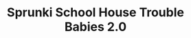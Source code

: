 ---
slug: sprunki-school-house-trouble-babies-20
title: Sprunki School House Trouble Babies 2.0
description: "Sprunki School House Trouble Babies 2.0 is an exciting online game. Play for free directly in your browser!"
icon: /images/popular_mods/Sprunki School House Trouble Babies 2.0.png
url: https://wowtbc.net/sprunkin/sprunki-babies2/index.html
previewImage: /images/popular_mods/Sprunki School House Trouble Babies 2.0.png
type: popular mods

# SEO配置
seo:
  title: "Sprunki School House Trouble Babies 2.0 - Play Free Online Game | Fun Browser Games"
  description: "Sprunki School House Trouble Babies 2.0 - Play this fun online game for free in your browser. No download required!"
  ogImage: "/images/popular_mods/Sprunki School House Trouble Babies 2.0.png"
  keywords: "sprunki-school-house-trouble-babies-20, online game, browser game, free game, popular mods game, play online"

videoUrls:
  - https://www.youtube.com/embed/example1
  - https://www.youtube.com/embed/example2

whyPlay:
  title: "Why Play Sprunki School House Trouble Babies 2.0?"
  items:
    - "Immersive Gameplay: Sprunki School House Trouble Babies 2.0 offers an engaging and immersive gaming experience that will keep you entertained for hours"
    - "Challenging Levels: Test your skills with increasingly difficult challenges and obstacles"
    - "Beautiful Graphics: Enjoy stunning visuals and smooth animations that bring the game world to life"
    - "Regular Updates: New content and features are added regularly to keep the game fresh and exciting"
    - "Free to Play: Experience all the fun without spending a penny"
    - "Community Features: Connect with other players, share strategies, and compete for high scores"
    - "Cross-Platform: Play on any device with a web browser, no downloads required"

features:
  title: "Key Features of Sprunki School House Trouble Babies 2.0"
  image: "/images/popular_mods/Sprunki School House Trouble Babies 2.0.png"
  items:
    - "Intuitive Controls: Easy to learn controls make Sprunki School House Trouble Babies 2.0 accessible for players of all skill levels"
    - "Multiple Game Modes: Enjoy various gameplay options that provide different challenges and experiences"
    - "Character Customization: Personalize your gaming experience with unique characters and items"
    - "Achievement System: Complete special tasks to earn rewards and recognition"
    - "Leaderboards: Compete with players worldwide and see who can achieve the highest scores"

characteristics:
  title: "Game Characteristics"
  image: "/images/popular_mods/Sprunki School House Trouble Babies 2.0.png"
  items:
    - "Genre: Popular mods game with elements of strategy and skill"
    - "Difficulty: Suitable for both casual gamers and those seeking a challenge"
    - "Play Time: Quick sessions or extended gameplay, depending on your preference"
    - "Art Style: Vibrant and engaging visuals that enhance the gaming experience"
    - "Sound Design: Immersive audio that complements the gameplay perfectly"

info: "Sprunki School House Trouble Babies 2.0 is an exciting online game that offers players a unique and engaging gaming experience. With its intuitive controls, stunning visuals, and challenging gameplay, Sprunki School House Trouble Babies 2.0 provides hours of entertainment for players of all ages and skill levels. Whether you're looking for a quick gaming session during a break or an extended play session, Sprunki School House Trouble Babies 2.0 delivers an immersive experience that will keep you coming back for more. The game features multiple levels of increasing difficulty, ensuring that players are constantly challenged as they progress. With regular updates adding new content and features, Sprunki School House Trouble Babies 2.0 remains fresh and exciting, providing endless entertainment options for its growing community of players."

howToPlayIntro: "Welcome to Sprunki School House Trouble Babies 2.0! This guide will walk you through the basics and help you master the game. Whether you're a beginner or looking to improve your skills, these tips and instructions will enhance your gaming experience."

howToPlaySteps:
  - title: "Getting Started"
    description: "Begin your Sprunki School House Trouble Babies 2.0 adventure by familiarizing yourself with the controls. Use your keyboard or mouse to navigate through the game interface. The tutorial will guide you through the basic mechanics and help you understand the objectives."
  - title: "Understanding the Objectives"
    description: "In Sprunki School House Trouble Babies 2.0, your main goal is to progress through levels by completing specific objectives. Each level presents unique challenges that require different strategies and approaches."
  - title: "Mastering the Controls"
    description: "Practice using the controls to improve your precision and reaction time. Sprunki School House Trouble Babies 2.0 requires quick reflexes and strategic thinking to overcome obstacles and defeat opponents."
  - title: "Utilizing Power-ups"
    description: "Collect power-ups throughout the game to enhance your abilities and overcome difficult challenges. Each power-up offers unique advantages that can be crucial for success."
  - title: "Developing Strategies"
    description: "As you progress in Sprunki School House Trouble Babies 2.0, develop effective strategies for different scenarios. Analyze patterns, anticipate challenges, and adapt your approach to maximize your performance."

faq:
  title: "Frequently Asked Questions about Sprunki School House Trouble Babies 2.0"
  items:
    - question: "Is Sprunki School House Trouble Babies 2.0 free to play?"
      answer: "Yes, Sprunki School House Trouble Babies 2.0 is completely free to play directly in your web browser. No downloads or purchases are required to enjoy the full game experience."
    - question: "Can I play Sprunki School House Trouble Babies 2.0 on mobile devices?"
      answer: "Yes, Sprunki School House Trouble Babies 2.0 is optimized for both desktop and mobile play. You can enjoy the game on any device with a web browser and internet connection."
    - question: "Are there any in-game purchases?"
      answer: "While Sprunki School House Trouble Babies 2.0 is free to play, there may be optional in-game purchases available for cosmetic items or additional features that don't affect core gameplay."
    - question: "How often is Sprunki School House Trouble Babies 2.0 updated?"
      answer: "The developers regularly update Sprunki School House Trouble Babies 2.0 with new content, features, and improvements based on player feedback and game performance."
    - question: "Can I play Sprunki School House Trouble Babies 2.0 offline?"
      answer: "Currently, Sprunki School House Trouble Babies 2.0 requires an internet connection to play as it's a browser-based online game."
    - question: "Is Sprunki School House Trouble Babies 2.0 suitable for children?"
      answer: "Yes, Sprunki School House Trouble Babies 2.0 is designed to be family-friendly and suitable for players of all ages."
    - question: "How do I report bugs or issues?"
      answer: "If you encounter any problems while playing Sprunki School House Trouble Babies 2.0, you can report them through the game's support page or contact the developers directly through their website."
    - question: "Still Have Questions?"
      answer: "If you have additional questions about Sprunki School House Trouble Babies 2.0 that aren't covered in this FAQ, please visit our support center or contact our customer service team for assistance."
---